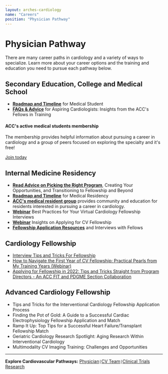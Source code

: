 ```yaml
---
layout: arches-cardiology
name: "Careers"
position: "Physician Pathway"
---
```


# Physician Pathway
There are many career paths in cardiology and a variety of ways to specialize. Learn more about your career options and the training and education you need to pursue each pathway below.



## Secondary Education, College and Medical School
-	[**Roadmap and Timeline**](#) for Medical Student 
-	[**FAQs &amp; Advice**](#) for Aspiring Cardiologists: Insights from the ACC's Fellows in Training

<div class="p_4">
<h4>ACC's active medical students membership</h4>
<p>The membership provides helpful information about pursuing a career in cardiology and a group of peers focused on exploring the specialty and it's free! </p>
<a href="#" class="bg_black-3 br_none btn btn-secondary c_black">Join today</a>

</div>


## Internal Medicine Residency
-	[**Read Advice on Picking the Right Program**](#), Creating Your Opportunities, and Transitioning to Fellowship and Beyond
-	[**Roadmap and Timeline**](#) for Medical Residency
-   [**ACC's medical resident group**](#) provides community and education for residents interested in pursuing a career in cardiology. 
-	[**Webinar**](Webinar) Best Practices for Your Virtual Cardiology Fellowship Interviews
-	[**Webinar**](Webinar) Insights on Applying for CV Fellowship
-	[**Fellowship Application Resources**](#) and Interviews with Fellows

## Cardiology Fellowship
-	[Interview Tips and Tricks For Fellowship]() 
-	[How to Navigate the First Year of CV Fellowship: Practical Pearls from My Training Years (Webinar)]()
-	[Applying for Fellowship in 2022: Tips and Tricks Straight from Program Directors - An ACC FIT and PDGME Section Collaboration]()

## Advanced Cardiology Fellowship

-	Tips and Tricks for the Interventional Cardiology Fellowship Application Process
-	Finding the Pot of Gold: A Guide to a Successful Cardiac Electrophysiology Fellowship Application and Match
-	Ramp It Up: Top Tips for a Successful Heart Failure/Transplant Fellowship Match
-	Geriatric Cardiology Research Spotlight: Aging Research Within Interventional Cardiology
-	Multimodality CV Imaging Training: Challenges and Opportunities

---
**Explore Cardiovascular Pathways:** [Physician](../CardiologyCareers_Physician/)`|`[CV Team](../CardiologyCareers_CVTeam/)`|`[Clinical Trials Research](../CardiologyCareers_ClinicalTrial/)